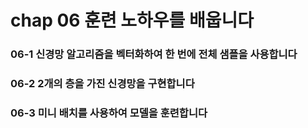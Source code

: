 # chap 06 훈련 노하우를 배웁니다

### 06-1 신경망 알고리즘을 벡터화하여 한 번에 전체 샘플을 사용합니다

### 06-2 2개의 층을 가진 신경망을 구현합니다

### 06-3 미니 배치를 사용하여 모델을 훈련합니다